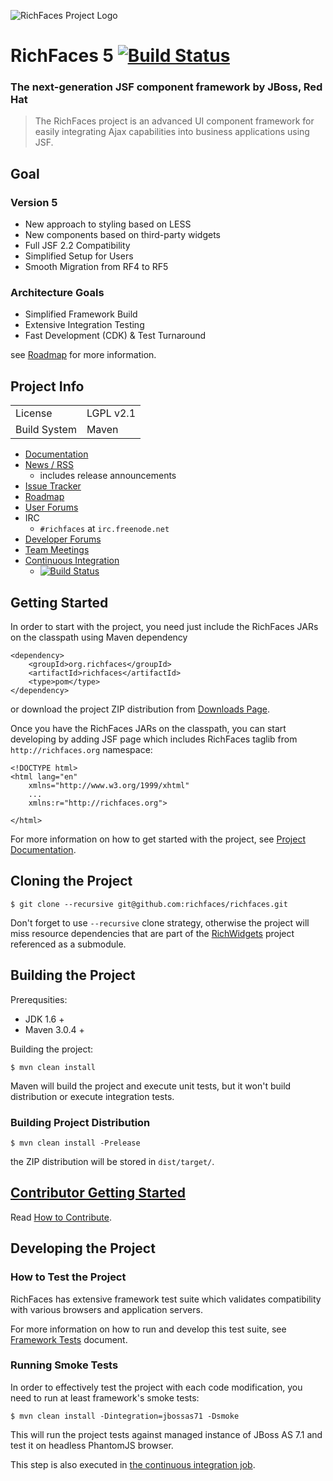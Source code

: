 ![RichFaces Project Logo][logo]

RichFaces 5 [![Build Status](https://travis-ci.org/richfaces/richfaces.png?branch=master)](https://travis-ci.org/richfaces/richfaces)
===========

<h3>The next-generation JSF component framework by JBoss, Red Hat</h3>

> The RichFaces project is an advanced UI component framework for easily integrating Ajax capabilities into business applications using JSF.


Goal
----

<h3>Version 5</h3>

* New approach to styling based on LESS
* New components based on third-party widgets
* Full JSF 2.2 Compatibility
* Simplified Setup for Users
* Smooth Migration from RF4 to RF5

<h3>Architecture Goals</h3>

* Simplified Framework Build
* Extensive Integration Testing
* Fast Development (CDK) & Test Turnaround

see [Roadmap](https://community.jboss.org/thread/213160) for more information.

Project Info
------------

<table>
	<tr><td>License</td><td>LGPL v2.1</td></tr>
	<tr><td>Build System</td><td>Maven</td></tr>
</table>

* [Documentation](http://docs.jboss.org/richfaces/)
* [News / RSS](http://planet.jboss.org/feed/richfacesall)
  * includes release announcements
* [Issue Tracker](https://issues.jboss.org/browse/RF)
* [Roadmap](https://community.jboss.org/thread/213160)
* [User Forums](https://community.jboss.org/en/richfaces)
* IRC
  * `#richfaces` at `irc.freenode.net`
* [Developer Forums](https://community.jboss.org/en/richfaces/dev)
* [Team Meetings](https://community.jboss.org/en/richfaces/dev/teammtgs)
* [Continuous Integration](https://travis-ci.org/richfaces/richfaces/builds)
  * [![Build Status](https://travis-ci.org/richfaces/richfaces.png?branch=master)](https://travis-ci.org/richfaces/richfaces/builds)

Getting Started
---------------

In order to start with the project, you need just include the RichFaces JARs on the classpath using Maven dependency

    <dependency>
        <groupId>org.richfaces</groupId>
        <artifactId>richfaces</artifactId>
        <type>pom</type>
    </dependency>

or download the project ZIP distribution from [Downloads Page](http://www.jboss.org/richfaces/download.html).

Once you have the RichFaces JARs on the classpath, you can start developing by adding JSF page which includes RichFaces taglib from `http://richfaces.org` namespace:

    <!DOCTYPE html>
    <html lang="en"
		xmlns="http://www.w3.org/1999/xhtml"
		...
		xmlns:r="http://richfaces.org">

	</html>

For more information on how to get started with the project, see [Project Documentation](http://docs.jboss.org/richfaces/).

Cloning the Project
-------------------

    $ git clone --recursive git@github.com:richfaces/richfaces.git
    
Don't forget to use `--recursive` clone strategy, otherwise the project will miss resource dependencies that are part of the [RichWidgets](https://github.com/richwidgets/richwidgets) project referenced as a submodule.

Building the Project
--------------------

Prerequsities:

* JDK 1.6 +
* Maven 3.0.4 +

Building the project:

    $ mvn clean install

Maven will build the project and execute unit tests, but it won't build distribution or execute integration tests.

<h3>Building Project Distribution</h3>

    $ mvn clean install -Prelease

the ZIP distribution will be stored in `dist/target/`.

[Contributor Getting Started](https://github.com/richfaces/richfaces5/blob/master/CONTRIBUTING.md)
-----------------------------

Read [How to Contribute](https://github.com/richfaces/richfaces5/blob/master/CONTRIBUTING.md).

Developing the Project
----------------------

<h3>How to Test the Project</h3>

RichFaces has extensive framework test suite which validates compatibility with various browsers and application servers.

For more information on how to run and develop this test suite, see [Framework Tests](https://github.com/richfaces/richfaces5/blob/master/TESTS.md) document.

<h3>Running Smoke Tests</h3>

In order to effectively test the project with each code modification, you need to run at least framework's smoke tests:

    $ mvn clean install -Dintegration=jbossas71 -Dsmoke

This will run the project tests against managed instance of JBoss AS 7.1 and test it on headless PhantomJS browser.

This step is also executed in [the continuous integration job](https://travis-ci.org/richfaces/richfaces/builds).

[logo]: https://raw.github.com/richfaces/docs/4.3.1.20130305-Final/Component_Reference/src/main/docbook/en-US/images/rf_logo.png "RichFaces Project Logo"
